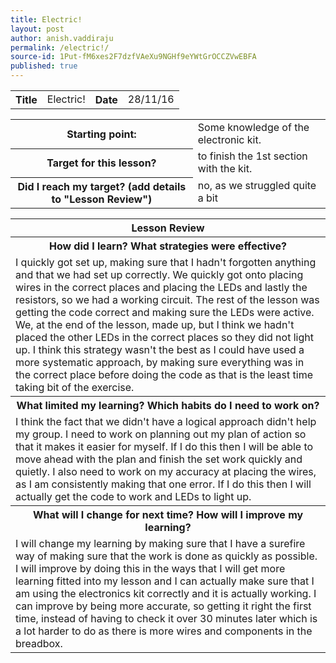 ```yaml
---
title: Electric!
layout: post
author: anish.vaddiraju
permalink: /electric!/
source-id: 1Put-fM6xes2F7dzfVAeXu9NGHf9eYWtGrOCCZVwEBFA
published: true
---
```

<table>
  <tr>
    <th>Title</th>
    <td>Electric!</td>
    <th>Date</th>
    <td>28/11/16</td>
  </tr>
</table>


<table>
  <tr>
    <th>Starting point:</th>
    <td>Some knowledge of the electronic kit.</td>
  </tr>
  <tr>
    <th>Target for this lesson?</th>
    <td>to finish the 1st section with the kit.</td>
  </tr>
  <tr>
    <th>Did I reach my target? 
(add details to "Lesson Review")</th>
    <td>no, as we struggled quite a bit</td>
  </tr>
</table>


<table>
  <tr>
    <th>Lesson Review </th>
  </tr>
  <tr>
    <th>How did I learn? What strategies were effective? </th>
  </tr>
  <tr>
    <td>I quickly got set up, making sure that I hadn't forgotten anything and that we had set up correctly. We quickly got onto placing wires in the correct places and placing the LEDs and lastly the resistors, so we had a working circuit. The rest of the lesson was getting the code correct and making sure the LEDs were active. We, at the end of the lesson, made 
up, but I think we hadn't placed the other LEDs in the correct places so they did not light up. I think this strategy wasn't the best as I could have used a more systematic approach, by making sure everything was in the correct place before doing the code as that is the least time taking bit of the exercise. </td>
  </tr>
  <tr>
    <th>What limited my learning? Which habits do I need to work on? </th>
  </tr>
  <tr>
    <td>I think the fact that we didn't have a logical approach didn't help my group. I need to work on planning out my plan of action so that it makes it easier for myself. If I do this then I will be able to move ahead with the plan and finish the set work quickly and quietly. I also need to work on my accuracy at placing the wires, as I am consistently making that one error. If I do this then I will actually get the code to work and LEDs to light up.</td>
  </tr>
  <tr>
    <th>What will I change for next time? How will I improve my learning?</th>
  </tr>
  <tr>
    <td>I will change my learning by making sure that I have a surefire way of making sure that the work is done as quickly as possible. I will improve by doing this in the ways that I will get more learning fitted into my lesson and I can actually make sure that I am using the electronics kit correctly and it is actually working. I can improve by being more accurate, so getting it right the first time, instead of having to check it over 30 minutes later which is a lot harder to do as there is more wires and components in the breadbox. </td>
  </tr>
</table>


